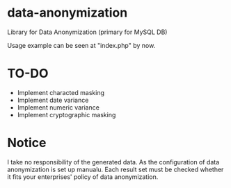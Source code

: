 # data-anonymization
Library for Data Anonymization (primary for MySQL DB)

Usage example can be seen at "index.php" by now.

# TO-DO

  - Implement characted masking
  - Implement date variance
  - Implement numeric variance
  - Implement cryptographic masking

# Notice

I take no responsibility of the generated data. As the configuration of data anonymization is set up manualu.
Each result set must be checked whether it fits your enterprises' policy of data anonymization.